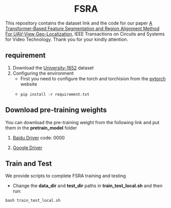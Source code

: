<h1 align="center"> FSRA </h1>

This repository contains the dataset link and the code for our paper [A Transformer-Based Feature Segmentation and Region Alignment Method For UAV-View Geo-Localization](https://arxiv.org/abs/2201.09206), IEEE Transactions on Circuits and Systems for Video Technology. Thank you for your kindly attention.

## requirement
1. Download the [University-1652](https://github.com/layumi/University1652-Baseline) dataset
2. Configuring the environment
   * First you need to configure the torch and torchision from the [pytorch](https://pytorch.org/) website
   * ```shell
     pip install -r requirement.txt
     ```

## Download pre-training weights
You can download the pre-training weight from the following link and put them in the **pretrain_model** folder

1. [Baidu Driver](https://pan.baidu.com/s/1znsBPytTo9_W5ZxGa1Dvow)  code: 0000

2. [Google Driver](https://drive.google.com/file/d/1-Rp-VAlUdb_dRbquyWhD6pdkhXYrwu-w/view?usp=drive_link)

## Train and Test
We provide scripts to complete FSRA training and testing
* Change the **data_dir** and **test_dir** paths in **train_test_local.sh** and then run:
```shell
bash train_test_local.sh
```
